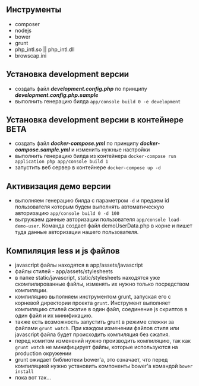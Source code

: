 ## Инструменты
 - composer
 - nodejs
 - bower
 - grunt
 - php_intl.so || php_intl.dll 
 - browscap.ini
 

## Установка development версии
 - создать файл ***development.config.php*** по принципу ***development.config.php.sample***
 - выполнить генерацию билда ```app/console build 0 -e development```

 ## Установка development версии в контейнере **BETA**
 - создать файл ***docker-compose.yml*** по принципу ***docker-compose.sample.yml*** и изменить нужные настройки
 - выполнить генерацию билда из контейнера ```docker-compose run application php app/console build 1```
 - запустить веб сервер в контейнере ```docker-compose up -d```

## Активизация демо версии
 - выполняем генерацию билда с параметром ```-d``` и предаем id пользователя которым будем выполнять автоматическую авторизацию ```app/console build 0 -d 100```
 - выгружаем данные авторизации пользователя ```app/console load-demo-user```. Команда создает файл demoUserData.php в корне и пишет туда данные авторизации нашего пользователя.

## Компиляция less и js файлов
 - javascript файлы находятся в app/assets/javascript
 - файлы стилей - app/assets/stylesheets
 - в папке static/javascript, static/stylesheets находятся уже скомпилированные файлы, изменять их нужно только посредством компиляции.
 - компиляцию выполняем инструментом grunt, запуская его с корневой директории проекта ```grunt```. Инструмент выполняет компиляцию стилей сжатие в один файл, соединение js скриптов в один файл и их минификацию.
 - также есть возможность запустить grunt в режиме слежки за файлами ```grunt watch```. При каждом изменении файлов стиля или javascript файла будет происходить компиляция без сжатия.
 - перед комитом изменений нужно производить компиляцию, так как ```grunt watch``` не минифицирует файлы, которые используются на production окружении
 - grunt ожидает библиотеки bower'a, это означает, что перед компиляцией нужно установить компоненты bower'a командой ```bower install```
 - пока вот так...
